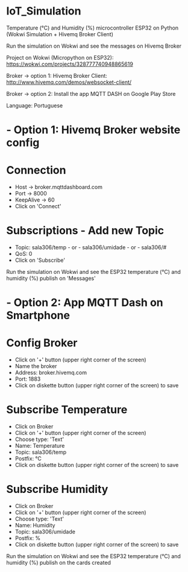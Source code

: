 # IoT_Simulation
Temperature (°C) and Humidity (%) microcontroller ESP32 on Python (Wokwi Simulation + Hivemq Broker Client)

Run the simulation on Wokwi and see the messages on Hivemq Broker

Project on Wokwi (Micropython on ESP32): https://wokwi.com/projects/328777740948865619

Broker -> option 1: Hivemq Broker Client: http://www.hivemq.com/demos/websocket-client/

Broker -> option 2: Install the app MQTT DASH on Google Play Store

Language: Portuguese

# - Option 1: Hivemq Broker website config
# Connection
- Host -> broker.mqttdashboard.com
- Port -> 8000
- KeepAlive -> 60
- Click on 'Connect'

# Subscriptions - Add new Topic
- Topic: sala306/temp - or - sala306/umidade - or - sala306/# 
- QoS: 0
- Click on 'Subscribe'

Run the simulation on Wokwi and see the ESP32 temperature (°C) and humidity (%) publish on 'Messages'

# - Option 2: App MQTT Dash on Smartphone
# Config Broker
- Click on '+' button (upper right corner of the screen)
- Name the broker
- Address: broker.hivemq.com
- Port: 1883
- Click on diskette button (upper right corner of the screen) to save

# Subscribe Temperature
-  Click on Broker
-  Click on '+' button (upper right corner of the screen)
-  Choose type: 'Text'
-  Name: Temperature
-  Topic: sala306/temp
-  Postfix: °C
- Click on diskette button (upper right corner of the screen) to save

# Subscribe Humidity
-  Click on Broker
-  Click on '+' button (upper right corner of the screen)
-  Choose type: 'Text'
-  Name: Humidity
-  Topic: sala306/umidade
-  Postfix: %
- Click on diskette button (upper right corner of the screen) to save

Run the simulation on Wokwi and see the ESP32 temperature (°C) and humidity (%) publish on the cards created
